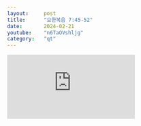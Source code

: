 ```yaml
---
layout:     post
title:      "요한복음 7:45-52"
date:       2024-02-21
youtube:    "n6TaOVshljg"
category:   "qt"
---
```


<div class="youtube margin-large">
    <iframe src="https://www.youtube.com/embed/n6TaOVshljg" title="YouTube video player" frameborder="0" allow="accelerometer; autoplay; clipboard-write; encrypted-media; gyroscope; picture-in-picture; web-share" allowfullscreen></iframe>
</div>